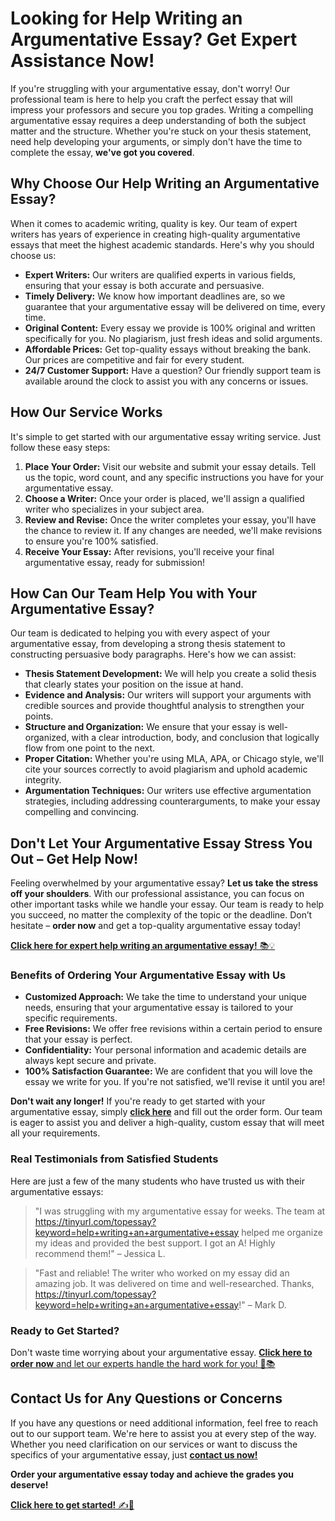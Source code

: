 # Looking for Help Writing an Argumentative Essay? Get Expert Assistance Now!

If you're struggling with your argumentative essay, don't worry! Our professional team is here to help you craft the perfect essay that will impress your professors and secure you top grades. Writing a compelling argumentative essay requires a deep understanding of both the subject matter and the structure. Whether you're stuck on your thesis statement, need help developing your arguments, or simply don't have the time to complete the essay, **we've got you covered**.

## Why Choose Our Help Writing an Argumentative Essay?

When it comes to academic writing, quality is key. Our team of expert writers has years of experience in creating high-quality argumentative essays that meet the highest academic standards. Here's why you should choose us:

- **Expert Writers:** Our writers are qualified experts in various fields, ensuring that your essay is both accurate and persuasive.
- **Timely Delivery:** We know how important deadlines are, so we guarantee that your argumentative essay will be delivered on time, every time.
- **Original Content:** Every essay we provide is 100% original and written specifically for you. No plagiarism, just fresh ideas and solid arguments.
- **Affordable Prices:** Get top-quality essays without breaking the bank. Our prices are competitive and fair for every student.
- **24/7 Customer Support:** Have a question? Our friendly support team is available around the clock to assist you with any concerns or issues.

## How Our Service Works

It's simple to get started with our argumentative essay writing service. Just follow these easy steps:

1. **Place Your Order:** Visit our website and submit your essay details. Tell us the topic, word count, and any specific instructions you have for your argumentative essay.
2. **Choose a Writer:** Once your order is placed, we'll assign a qualified writer who specializes in your subject area.
3. **Review and Revise:** Once the writer completes your essay, you'll have the chance to review it. If any changes are needed, we'll make revisions to ensure you're 100% satisfied.
4. **Receive Your Essay:** After revisions, you'll receive your final argumentative essay, ready for submission!

## How Can Our Team Help You with Your Argumentative Essay?

Our team is dedicated to helping you with every aspect of your argumentative essay, from developing a strong thesis statement to constructing persuasive body paragraphs. Here's how we can assist:

- **Thesis Statement Development:** We will help you create a solid thesis that clearly states your position on the issue at hand.
- **Evidence and Analysis:** Our writers will support your arguments with credible sources and provide thoughtful analysis to strengthen your points.
- **Structure and Organization:** We ensure that your essay is well-organized, with a clear introduction, body, and conclusion that logically flow from one point to the next.
- **Proper Citation:** Whether you're using MLA, APA, or Chicago style, we'll cite your sources correctly to avoid plagiarism and uphold academic integrity.
- **Argumentation Techniques:** Our writers use effective argumentation strategies, including addressing counterarguments, to make your essay compelling and convincing.

## Don't Let Your Argumentative Essay Stress You Out – Get Help Now!

Feeling overwhelmed by your argumentative essay? **Let us take the stress off your shoulders**. With our professional assistance, you can focus on other important tasks while we handle your essay. Our team is ready to help you succeed, no matter the complexity of the topic or the deadline. Don’t hesitate – **order now** and get a top-quality argumentative essay today!

[**Click here for expert help writing an argumentative essay!** 📚💡](https://tinyurl.com/topessay?keyword=help+writing+an+argumentative+essay)

### Benefits of Ordering Your Argumentative Essay with Us

- **Customized Approach:** We take the time to understand your unique needs, ensuring that your argumentative essay is tailored to your specific requirements.
- **Free Revisions:** We offer free revisions within a certain period to ensure that your essay is perfect.
- **Confidentiality:** Your personal information and academic details are always kept secure and private.
- **100% Satisfaction Guarantee:** We are confident that you will love the essay we write for you. If you're not satisfied, we'll revise it until you are!

**Don't wait any longer!** If you're ready to get started with your argumentative essay, simply [**click here**](https://tinyurl.com/topessay?keyword=help+writing+an+argumentative+essay) and fill out the order form. Our team is eager to assist you and deliver a high-quality, custom essay that will meet all your requirements.

### Real Testimonials from Satisfied Students

Here are just a few of the many students who have trusted us with their argumentative essays:

> "I was struggling with my argumentative essay for weeks. The team at https://tinyurl.com/topessay?keyword=help+writing+an+argumentative+essay helped me organize my ideas and provided the best support. I got an A! Highly recommend them!" – Jessica L.

> "Fast and reliable! The writer who worked on my essay did an amazing job. It was delivered on time and well-researched. Thanks, https://tinyurl.com/topessay?keyword=help+writing+an+argumentative+essay!" – Mark D.

### Ready to Get Started?

Don't waste time worrying about your argumentative essay. [**Click here to order now** and let our experts handle the hard work for you! 💪📚](https://tinyurl.com/topessay?keyword=help+writing+an+argumentative+essay)

## Contact Us for Any Questions or Concerns

If you have any questions or need additional information, feel free to reach out to our support team. We're here to assist you at every step of the way. Whether you need clarification on our services or want to discuss the specifics of your argumentative essay, just [**contact us now!**](https://tinyurl.com/topessay?keyword=help+writing+an+argumentative+essay)

**Order your argumentative essay today and achieve the grades you deserve!**

[**Click here to get started!** ✍️🚀](https://tinyurl.com/topessay?keyword=help+writing+an+argumentative+essay)
